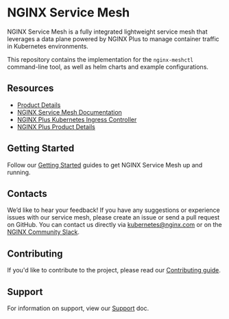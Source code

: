 # NGINX Service Mesh

NGINX Service Mesh is a fully integrated lightweight service mesh that leverages a data plane powered by NGINX Plus to manage container traffic in Kubernetes environments.

This repository contains the implementation for the `nginx-meshctl` command-line tool, as well as helm charts and example configurations.

## Resources

- [Product Details](https://www.nginx.com/products/nginx-service-mesh/)
- [NGINX Service Mesh Documentation](https://docs.nginx.com/nginx-service-mesh)
- [NGINX Plus Kubernetes Ingress Controller](https://www.nginx.com/products/nginx-ingress-controller/)
- [NGINX Plus Product Details](https://www.nginx.com/products/nginx/)

## Getting Started

Follow our [Getting Started](https://docs.nginx.com/nginx-service-mesh/get-started/) guides to get NGINX Service Mesh up and running.

## Contacts

We’d like to hear your feedback! If you have any suggestions or experience issues with our service mesh, please create an issue or send a pull request on GitHub.
You can contact us directly via [kubernetes@nginx.com](mailto:kubernetes@nginx.com) or on the [NGINX Community Slack](https://nginxcommunity.slack.com/channels/nginx-service-mesh).

## Contributing

If you'd like to contribute to the project, please read our [Contributing guide](CONTRIBUTING.md).

## Support

For information on support, view our [Support](https://docs.nginx.com/nginx-service-mesh/support/contact-support/) doc.
